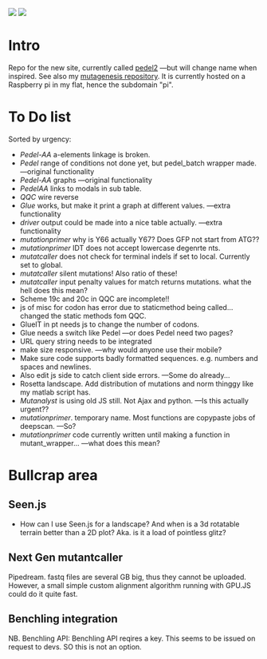 
<a href="https://codeclimate.com/github/matteoferla/pedel2"><img src="https://codeclimate.com/github/matteoferla/pedel2/badges/gpa.svg" /></a>
<a href="https://codeclimate.com/github/matteoferla/pedel2/"><img src="https://codeclimate.com/github/matteoferla/pedel2/badges/issue_count.svg" /></a>

# Intro
Repo for the new site, currently called [pedel2](pi.matteoferla.com) —but will change name when inspired.
See also my [mutagenesis repository](https://github.com/matteoferla/mutagenesis).
It is currently hosted on a Raspberry pi in my flat, hence the subdomain "pi".

# To Do list

Sorted by urgency:

* *Pedel-AA* a-elements linkage is broken.
* *Pedel*  range of conditions not done yet, but pedel_batch wrapper made. —original functionality
* *Pedel-AA* graphs —original functionality
* *PedelAA* links to modals in sub table.
* *QQC* wire reverse
* *Glue* works, but make it print a graph at different values. —extra functionality
* *driver* output could be made into a nice table actually. —extra functionality
* *mutationprimer* why is Y66 actually Y67? Does GFP not start from ATG??
* *mutationprimer* IDT does not accept lowercase degenrte nts.
* *mutatcaller* does not check for terminal indels if set to local. Currently set to global.
* *mutatcaller* silent mutations! Also ratio of these!
* *mutatcaller* input penalty values for match returns mutations. what the hell does this mean?
* Scheme 19c and 20c in QQC are incomplete!!
* js of misc for codon has error due to staticmethod being called... changed the static methods fom QQC.
* GlueIT in pt needs js to change the number of codons.
* Glue needs a switch like Pedel —or does Pedel need two pages?
* URL query string needs to be integrated
* make size responsive. —why would anyone use their mobile?
* Make sure code supports badly formatted sequences. e.g. numbers and spaces and newlines.
* Also edit js side to catch client side errors. —Some do already...
* Rosetta landscape. Add distribution of mutations and norm thinggy like my matlab script has.
* *Mutanalyst* is using old JS still. Not Ajax and python. —Is this actually urgent??
* *mutationprimer*. temporary name. Most functions are copypaste jobs of deepscan. —So?
* *mutationprimer* code currently written until making a function in mutant_wrapper... —what does this mean?

# Bullcrap area

## Seen.js
* How can I use Seen.js for a landscape? And when is a 3d rotatable terrain better than a 2D plot? Aka. is it a load of pointless glitz?

## Next Gen mutantcaller
Pipedream. fastq files are several GB big, thus they cannot be uploaded.
However, a small simple custom alignment algorithm running with GPU.JS could do it quite fast.

## Benchling integration
NB. Benchling API: Benchling API reqires a key. This seems to be issued on request to devs. SO this is not an option.